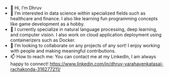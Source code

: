 - 👋 Hi, I’m Dhruv 
- 👀 I’m interested in data science within specialized fields such as healthcare and finance. I also like learning fun programming concepts like game development as a hobby. 
- 🌱 I currently specialize in natural language processing, deep learning, and computer vision. I also work on cloud application deployment using containerizers such as Docker.
- 💞️ I’m looking to collaborate on any projects of any sort! I enjoy working with people and making meaningful contributions. 
- 📫 How to reach me: You can contact me at my LinkedIn, I am always happy to connect! https://www.linkedin.com/in/dhruv-varahavenkatasai-rachakonda-316277211/
